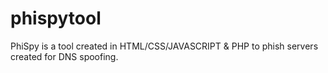 # phispytool
PhiSpy is a tool created in HTML/CSS/JAVASCRIPT &amp; PHP to phish servers created for DNS spoofing.
